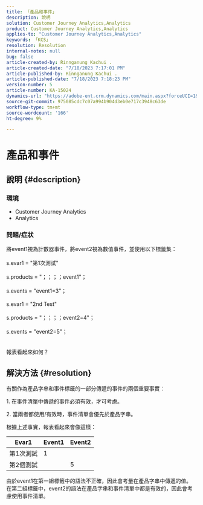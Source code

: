 ```yaml
---
title: 「產品和事件」
description: 說明
solution: Customer Journey Analytics,Analytics
product: Customer Journey Analytics,Analytics
applies-to: "Customer Journey Analytics,Analytics"
keywords: 「KCS」
resolution: Resolution
internal-notes: null
bug: false
article-created-by: Rinnganung Kachui .
article-created-date: "7/18/2023 7:17:01 PM"
article-published-by: Rinnganung Kachui .
article-published-date: "7/18/2023 7:18:23 PM"
version-number: 5
article-number: KA-15024
dynamics-url: "https://adobe-ent.crm.dynamics.com/main.aspx?forceUCI=1&pagetype=entityrecord&etn=knowledgearticle&id=9448e8a6-9f25-ee11-9cbd-6045bd006b4b"
source-git-commit: 975085cdc7c07a994b904d3eb0e717c3948c63de
workflow-type: tm+mt
source-wordcount: '166'
ht-degree: 9%

---
```


# 產品和事件

## 說明 {#description}


### <b>環境</b>

- Customer Journey Analytics
- Analytics




### <b>問題/症狀</b>

將event1視為計數器事件，將event2視為數值事件，並使用以下標籤集：
<br><br>s.evar1 = &quot;第1次測試&quot;<br><br>s.products = &quot;；；；；event1&quot;；<br><br>s.events = &quot;event1=3&quot;；<br><br>s.evar1 = &quot;2nd Test&quot;<br><br>s.products = &quot;；；；；event2=4&quot;；<br><br>s.events = &quot;event2=5&quot;；
<br> <br><br>
報表看起來如何？


## 解決方法 {#resolution}


有關作為產品字串和事件標籤的一部分傳遞的事件的兩個重要事實：

1. 在事件清單中傳遞的事件必須有效，才可考慮。

2. 當兩者都使用/有效時，事件清單會優先於產品字串。

根據上述事實，報表看起來會像這樣：


| Evar1 | Event1 | Event2 |
| --- | --- | --- |
| 第1次測試 | 1 |   |
| 第2個測試 |   | 5 |




由於event1在第一組標籤中的語法不正確，因此會考量在產品字串中傳遞的值。 在第二組標籤中，event2的語法在產品字串和事件清單中都是有效的，因此會考慮使用事件清單。
